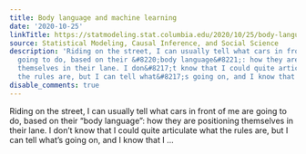 ```yaml
---
title: Body language and machine learning
date: '2020-10-25'
linkTitle: https://statmodeling.stat.columbia.edu/2020/10/25/body-language-and-machine-learning/
source: Statistical Modeling, Causal Inference, and Social Science
description: 'Riding on the street, I can usually tell what cars in front of me are
  going to do, based on their &#8220;body language&#8221;: how they are positioning
  themselves in their lane. I don&#8217;t know that I could quite articulate what
  the rules are, but I can tell what&#8217;s going on, and I know that I ...'
disable_comments: true
---
```

Riding on the street, I can usually tell what cars in front of me are going to do, based on their &#8220;body language&#8221;: how they are positioning themselves in their lane. I don&#8217;t know that I could quite articulate what the rules are, but I can tell what&#8217;s going on, and I know that I ...